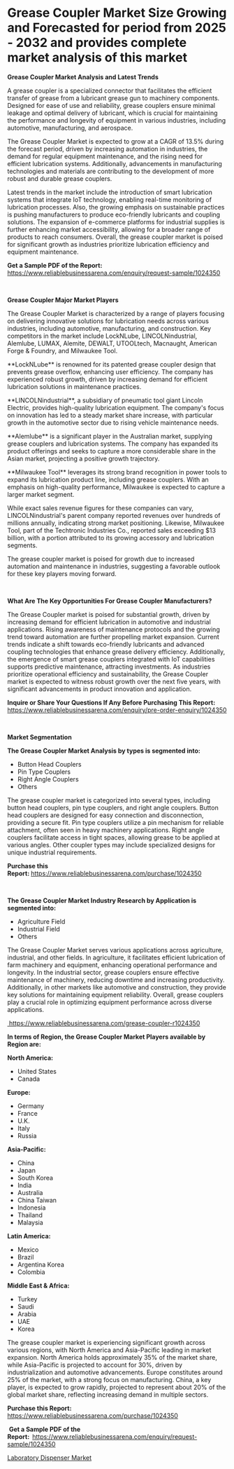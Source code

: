 <p><h1>Grease Coupler Market Size Growing and Forecasted for period from 2025 - 2032 and provides complete market analysis of this market</h1></p><p><strong>Grease Coupler Market Analysis and Latest Trends</strong></p>
<p><p>A grease coupler is a specialized connector that facilitates the efficient transfer of grease from a lubricant grease gun to machinery components. Designed for ease of use and reliability, grease couplers ensure minimal leakage and optimal delivery of lubricant, which is crucial for maintaining the performance and longevity of equipment in various industries, including automotive, manufacturing, and aerospace. </p><p>The Grease Coupler Market is expected to grow at a CAGR of 13.5% during the forecast period, driven by increasing automation in industries, the demand for regular equipment maintenance, and the rising need for efficient lubrication systems. Additionally, advancements in manufacturing technologies and materials are contributing to the development of more robust and durable grease couplers. </p><p>Latest trends in the market include the introduction of smart lubrication systems that integrate IoT technology, enabling real-time monitoring of lubrication processes. Also, the growing emphasis on sustainable practices is pushing manufacturers to produce eco-friendly lubricants and coupling solutions. The expansion of e-commerce platforms for industrial supplies is further enhancing market accessibility, allowing for a broader range of products to reach consumers. Overall, the grease coupler market is poised for significant growth as industries prioritize lubrication efficiency and equipment maintenance.</p></p>
<p><strong>Get a Sample PDF of the Report:&nbsp;</strong> <a href="https://www.reliablebusinessarena.com/enquiry/request-sample/1024350?utm_campaign=1143&utm_medium=2&utm_source=Github&utm_content=ia&utm_term=05032025&utm_id=grease-coupler">https://www.reliablebusinessarena.com/enquiry/request-sample/1024350</a></p>
<p>&nbsp;</p>
<p><strong>Grease Coupler Major Market Players</strong></p>
<p><p>The Grease Coupler Market is characterized by a range of players focusing on delivering innovative solutions for lubrication needs across various industries, including automotive, manufacturing, and construction. Key competitors in the market include LockNLube, LINCOLNindustrial, Alemlube, LUMAX, Alemite, DEWALT, UTOOLtech, Macnaught, American Forge & Foundry, and Milwaukee Tool.</p><p>**LockNLube** is renowned for its patented grease coupler design that prevents grease overflow, enhancing user efficiency. The company has experienced robust growth, driven by increasing demand for efficient lubrication solutions in maintenance practices.</p><p>**LINCOLNindustrial**, a subsidiary of pneumatic tool giant Lincoln Electric, provides high-quality lubrication equipment. The company's focus on innovation has led to a steady market share increase, with particular growth in the automotive sector due to rising vehicle maintenance needs.</p><p>**Alemlube** is a significant player in the Australian market, supplying grease couplers and lubrication systems. The company has expanded its product offerings and seeks to capture a more considerable share in the Asian market, projecting a positive growth trajectory.</p><p>**Milwaukee Tool** leverages its strong brand recognition in power tools to expand its lubrication product line, including grease couplers. With an emphasis on high-quality performance, Milwaukee is expected to capture a larger market segment.</p><p>While exact sales revenue figures for these companies can vary, LINCOLNindustrial's parent company reported revenues over hundreds of millions annually, indicating strong market positioning. Likewise, Milwaukee Tool, part of the Techtronic Industries Co., reported sales exceeding $13 billion, with a portion attributed to its growing accessory and lubrication segments.</p><p>The grease coupler market is poised for growth due to increased automation and maintenance in industries, suggesting a favorable outlook for these key players moving forward.</p></p>
<p>&nbsp;</p>
<p><strong>What Are The Key Opportunities For Grease Coupler Manufacturers?</strong></p>
<p><p>The Grease Coupler market is poised for substantial growth, driven by increasing demand for efficient lubrication in automotive and industrial applications. Rising awareness of maintenance protocols and the growing trend toward automation are further propelling market expansion. Current trends indicate a shift towards eco-friendly lubricants and advanced coupling technologies that enhance grease delivery efficiency. Additionally, the emergence of smart grease couplers integrated with IoT capabilities supports predictive maintenance, attracting investments. As industries prioritize operational efficiency and sustainability, the Grease Coupler market is expected to witness robust growth over the next five years, with significant advancements in product innovation and application.</p></p>
<p><strong>Inquire or Share Your Questions If Any Before Purchasing This Report:</strong> <a href="https://www.reliablebusinessarena.com/enquiry/pre-order-enquiry/1024350?utm_campaign=1143&utm_medium=2&utm_source=Github&utm_content=ia&utm_term=05032025&utm_id=grease-coupler">https://www.reliablebusinessarena.com/enquiry/pre-order-enquiry/1024350</a></p>
<p>&nbsp;</p>
<p><strong>Market Segmentation</strong></p>
<p><strong>The Grease Coupler Market Analysis by types is segmented into:</strong></p>
<p><ul><li>Button Head Couplers</li><li>Pin Type Couplers</li><li>Right Angle Couplers</li><li>Others</li></ul></p>
<p><p>The grease coupler market is categorized into several types, including button head couplers, pin type couplers, and right angle couplers. Button head couplers are designed for easy connection and disconnection, providing a secure fit. Pin type couplers utilize a pin mechanism for reliable attachment, often seen in heavy machinery applications. Right angle couplers facilitate access in tight spaces, allowing grease to be applied at various angles. Other coupler types may include specialized designs for unique industrial requirements.</p></p>
<p><strong>Purchase this Report:&nbsp;</strong><a href="https://www.reliablebusinessarena.com/purchase/1024350?utm_campaign=1143&utm_medium=2&utm_source=Github&utm_content=ia&utm_term=05032025&utm_id=grease-coupler">https://www.reliablebusinessarena.com/purchase/1024350</a></p>
<p>&nbsp;</p>
<p><strong>The Grease Coupler Market Industry Research by Application is segmented into:</strong></p>
<p><ul><li>Agriculture Field</li><li>Industrial Field</li><li>Others</li></ul></p>
<p><p>The Grease Coupler Market serves various applications across agriculture, industrial, and other fields. In agriculture, it facilitates efficient lubrication of farm machinery and equipment, enhancing operational performance and longevity. In the industrial sector, grease couplers ensure effective maintenance of machinery, reducing downtime and increasing productivity. Additionally, in other markets like automotive and construction, they provide key solutions for maintaining equipment reliability. Overall, grease couplers play a crucial role in optimizing equipment performance across diverse applications.</p></p>
<p><a href="https://www.reliablebusinessarena.com/grease-coupler-r1024350?utm_campaign=1143&utm_medium=2&utm_source=Github&utm_content=ia&utm_term=05032025&utm_id=grease-coupler">&nbsp;https://www.reliablebusinessarena.com/grease-coupler-r1024350</a></p>
<p><strong>In terms of Region, the Grease Coupler Market Players available by Region are:</strong></p>
<p>
    <p> <strong> North America: </strong>
        <ul>
            <li>United States</li>
            <li>Canada</li>
        </ul>
        </p> 
    <p> <strong> Europe: </strong>
        <ul>
            <li>Germany</li>
            <li>France</li>
            <li>U.K.</li>
            <li>Italy</li>
            <li>Russia</li>
        </ul>
        </p> 
    <p> <strong> Asia-Pacific: </strong>
        <ul>
            <li>China</li>
            <li>Japan</li>
            <li>South Korea</li>
            <li>India</li>
            <li>Australia</li>
            <li>China Taiwan</li>
            <li>Indonesia</li>
            <li>Thailand</li>
            <li>Malaysia</li>
        </ul>
        </p> 
    <p> <strong> Latin America: </strong>
        <ul>
            <li>Mexico</li>
            <li>Brazil</li>
            <li>Argentina Korea</li>
            <li>Colombia</li>
        </ul>
        </p> 
    <p> <strong> Middle East & Africa: </strong>
        <ul>
            <li>Turkey</li>
            <li>Saudi</li>
            <li>Arabia</li>
            <li>UAE</li>
            <li>Korea</li>
        </ul>
    </p>
    </p>
<p><p>The grease coupler market is experiencing significant growth across various regions, with North America and Asia-Pacific leading in market expansion. North America holds approximately 35% of the market share, while Asia-Pacific is projected to account for 30%, driven by industrialization and automotive advancements. Europe constitutes around 25% of the market, with a strong focus on manufacturing. China, a key player, is expected to grow rapidly, projected to represent about 20% of the global market share, reflecting increasing demand in multiple sectors.</p></p>
<p><strong>Purchase this Report: </strong><a href="https://www.reliablebusinessarena.com/purchase/1024350?utm_campaign=1143&utm_medium=2&utm_source=Github&utm_content=ia&utm_term=05032025&utm_id=grease-coupler">https://www.reliablebusinessarena.com/purchase/1024350</a></p>
<p>&nbsp;<strong>Get a Sample PDF of the Report:&nbsp;&nbsp;</strong><a href="https://www.reliablebusinessarena.com/enquiry/request-sample/1024350?utm_campaign=1143&utm_medium=2&utm_source=Github&utm_content=ia&utm_term=05032025&utm_id=grease-coupler">https://www.reliablebusinessarena.com/enquiry/request-sample/1024350</a></p>
<p><strong></strong></p>
<p><p><a href="https://github.com/yoshih12/Market-Research-Report-List-4/blob/main/laboratory-dispenser-market.md?utm_campaign=1143&utm_medium=2&utm_source=Github&utm_content=ia&utm_term=05032025&utm_id=grease-coupler">Laboratory Dispenser Market</a></p></p>